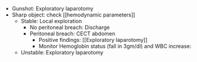 - Gunshot: Exploratory laparotomy
- Sharp object: check [[hemodynamic parameters]] 
	- Stable: Local exploration
		- No peritoneal breach: Discharge 
		- Peritoneal breach: CECT abdomen
			- Positive findings: [[Exploratory laparotomy]]
			- Monitor Hemoglobin status (fall in 3gm/dl) and WBC increase: 
	- Unstable: Exploratory laparotomy